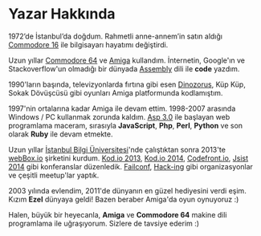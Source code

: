 # Yazar Hakkında

1972’de İstanbul’da doğdum. Rahmetli anne-annem’in satın aldığı [Commodore 16][link-C16] ile bilgisayarı hayatımı değiştirdi.

Uzun yıllar [Commodore 64](http://en.wikipedia.org/wiki/Commodore_64) ve [Amiga](http://en.wikipedia.org/wiki/Amiga) kullandım. İnternetin, Google'ın ve Stackoverflow'un olmadığı bir dünyada [Assembly](http://en.wikipedia.org/wiki/Assembly_language) dili ile **code** yazdım.

1990'ların başında, televizyonlarda fırtına gibi esen [Dinozorus](https://github.com/vigo/dinozorus), Küp Küp, Sokak Dövüşcüsü gibi oyunları Amiga platformunda kodlamıştım.

1997'nin ortalarına kadar Amiga ile devam ettim. 1998-2007 arasında Windows / PC kullanmak zorunda kaldım. [Asp 3.0](http://en.wikipedia.org/wiki/Active_Server_Pages) ile başlayan web programlama maceram, sırasıyla **JavaScript**, **Php**, **Perl**, **Python** ve son olarak **Ruby** ile devam etmekte.

Uzun yıllar [İstanbul Bilgi Üniversitesi](http://bilgi.edu.tr)'nde çalıştıktan sonra 2013'te [webBox.io](http://webbox.io) şirketini kurdum. [Kod.io 2013](http://kod.io), [Kod.io 2014](http://linz.kod.io), [Codefront.io](http://codefront.io), [Jsist 2014](http://jsist.org) gibi konferanslar düzenledik. [Failconf](http://failconf.io), [Hack-ing](http://hack-ing.io) gibi organizasyonlar ve çeşitli meetup'lar yaptık.

2003 yılında evlendim, 2011'de dünyanın en güzel hediyesini verdi eşim. Kızım **Ezel** dünyaya geldi! Bazen beraber Amiga'da oyun oynuyoruz :)

Halen, büyük bir heyecanla, **Amiga** ve **Commodore 64** makine dili programlama ile uğraşıyorum. Sizlere de tavsiye ederim :)

[link-C16]: http://en.wikipedia.org/wiki/Commodore_16